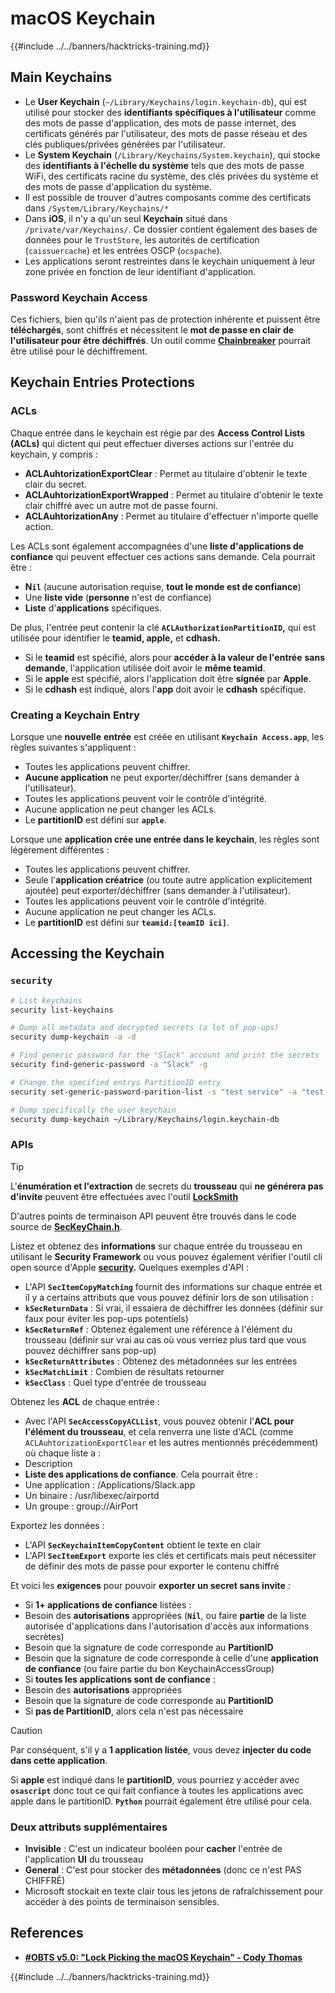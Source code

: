 # macOS Keychain

{{#include ../../banners/hacktricks-training.md}}

## Main Keychains

- Le **User Keychain** (`~/Library/Keychains/login.keychain-db`), qui est utilisé pour stocker des **identifiants spécifiques à l'utilisateur** comme des mots de passe d'application, des mots de passe internet, des certificats générés par l'utilisateur, des mots de passe réseau et des clés publiques/privées générées par l'utilisateur.
- Le **System Keychain** (`/Library/Keychains/System.keychain`), qui stocke des **identifiants à l'échelle du système** tels que des mots de passe WiFi, des certificats racine du système, des clés privées du système et des mots de passe d'application du système.
- Il est possible de trouver d'autres composants comme des certificats dans `/System/Library/Keychains/*`
- Dans **iOS**, il n'y a qu'un seul **Keychain** situé dans `/private/var/Keychains/`. Ce dossier contient également des bases de données pour le `TrustStore`, les autorités de certification (`caissuercache`) et les entrées OSCP (`ocspache`).
- Les applications seront restreintes dans le keychain uniquement à leur zone privée en fonction de leur identifiant d'application.

### Password Keychain Access

Ces fichiers, bien qu'ils n'aient pas de protection inhérente et puissent être **téléchargés**, sont chiffrés et nécessitent le **mot de passe en clair de l'utilisateur pour être déchiffrés**. Un outil comme [**Chainbreaker**](https://github.com/n0fate/chainbreaker) pourrait être utilisé pour le déchiffrement.

## Keychain Entries Protections

### ACLs

Chaque entrée dans le keychain est régie par des **Access Control Lists (ACLs)** qui dictent qui peut effectuer diverses actions sur l'entrée du keychain, y compris :

- **ACLAuhtorizationExportClear** : Permet au titulaire d'obtenir le texte clair du secret.
- **ACLAuhtorizationExportWrapped** : Permet au titulaire d'obtenir le texte clair chiffré avec un autre mot de passe fourni.
- **ACLAuhtorizationAny** : Permet au titulaire d'effectuer n'importe quelle action.

Les ACLs sont également accompagnées d'une **liste d'applications de confiance** qui peuvent effectuer ces actions sans demande. Cela pourrait être :

- **N`il`** (aucune autorisation requise, **tout le monde est de confiance**)
- Une **liste vide** (**personne** n'est de confiance)
- **Liste** d'**applications** spécifiques.

De plus, l'entrée peut contenir la clé **`ACLAuthorizationPartitionID`,** qui est utilisée pour identifier le **teamid, apple,** et **cdhash.**

- Si le **teamid** est spécifié, alors pour **accéder à la valeur de l'entrée** **sans** **demande**, l'application utilisée doit avoir le **même teamid**.
- Si le **apple** est spécifié, alors l'application doit être **signée** par **Apple**.
- Si le **cdhash** est indiqué, alors l'**app** doit avoir le **cdhash** spécifique.

### Creating a Keychain Entry

Lorsque une **nouvelle** **entrée** est créée en utilisant **`Keychain Access.app`**, les règles suivantes s'appliquent :

- Toutes les applications peuvent chiffrer.
- **Aucune application** ne peut exporter/déchiffrer (sans demander à l'utilisateur).
- Toutes les applications peuvent voir le contrôle d'intégrité.
- Aucune application ne peut changer les ACLs.
- Le **partitionID** est défini sur **`apple`**.

Lorsque une **application crée une entrée dans le keychain**, les règles sont légèrement différentes :

- Toutes les applications peuvent chiffrer.
- Seule l'**application créatrice** (ou toute autre application explicitement ajoutée) peut exporter/déchiffrer (sans demander à l'utilisateur).
- Toutes les applications peuvent voir le contrôle d'intégrité.
- Aucune application ne peut changer les ACLs.
- Le **partitionID** est défini sur **`teamid:[teamID ici]`**.

## Accessing the Keychain

### `security`
```bash
# List keychains
security list-keychains

# Dump all metadata and decrypted secrets (a lot of pop-ups)
security dump-keychain -a -d

# Find generic password for the "Slack" account and print the secrets
security find-generic-password -a "Slack" -g

# Change the specified entrys PartitionID entry
security set-generic-password-parition-list -s "test service" -a "test acount" -S

# Dump specifically the user keychain
security dump-keychain ~/Library/Keychains/login.keychain-db
```
### APIs

> [!TIP]
> L'**énumération et l'extraction** de secrets du **trousseau** qui **ne générera pas d'invite** peuvent être effectuées avec l'outil [**LockSmith**](https://github.com/its-a-feature/LockSmith)
>
> D'autres points de terminaison API peuvent être trouvés dans le code source de [**SecKeyChain.h**](https://opensource.apple.com/source/libsecurity_keychain/libsecurity_keychain-55017/lib/SecKeychain.h.auto.html).

Listez et obtenez des **informations** sur chaque entrée du trousseau en utilisant le **Security Framework** ou vous pouvez également vérifier l'outil cli open source d'Apple [**security**](https://opensource.apple.com/source/Security/Security-59306.61.1/SecurityTool/macOS/security.c.auto.html)**.** Quelques exemples d'API :

- L'API **`SecItemCopyMatching`** fournit des informations sur chaque entrée et il y a certains attributs que vous pouvez définir lors de son utilisation :
- **`kSecReturnData`** : Si vrai, il essaiera de déchiffrer les données (définir sur faux pour éviter les pop-ups potentiels)
- **`kSecReturnRef`** : Obtenez également une référence à l'élément du trousseau (définir sur vrai au cas où vous verriez plus tard que vous pouvez déchiffrer sans pop-up)
- **`kSecReturnAttributes`** : Obtenez des métadonnées sur les entrées
- **`kSecMatchLimit`** : Combien de résultats retourner
- **`kSecClass`** : Quel type d'entrée de trousseau

Obtenez les **ACL** de chaque entrée :

- Avec l'API **`SecAccessCopyACLList`**, vous pouvez obtenir l'**ACL pour l'élément du trousseau**, et cela renverra une liste d'ACL (comme `ACLAuhtorizationExportClear` et les autres mentionnés précédemment) où chaque liste a :
- Description
- **Liste des applications de confiance**. Cela pourrait être :
- Une application : /Applications/Slack.app
- Un binaire : /usr/libexec/airportd
- Un groupe : group://AirPort

Exportez les données :

- L'API **`SecKeychainItemCopyContent`** obtient le texte en clair
- L'API **`SecItemExport`** exporte les clés et certificats mais peut nécessiter de définir des mots de passe pour exporter le contenu chiffré

Et voici les **exigences** pour pouvoir **exporter un secret sans invite** :

- Si **1+ applications de confiance** listées :
- Besoin des **autorisations** appropriées (**`Nil`**, ou faire **partie** de la liste autorisée d'applications dans l'autorisation d'accès aux informations secrètes)
- Besoin que la signature de code corresponde au **PartitionID**
- Besoin que la signature de code corresponde à celle d'une **application de confiance** (ou faire partie du bon KeychainAccessGroup)
- Si **toutes les applications sont de confiance** :
- Besoin des **autorisations** appropriées
- Besoin que la signature de code corresponde au **PartitionID**
- Si **pas de PartitionID**, alors cela n'est pas nécessaire

> [!CAUTION]
> Par conséquent, s'il y a **1 application listée**, vous devez **injecter du code dans cette application**.
>
> Si **apple** est indiqué dans le **partitionID**, vous pourriez y accéder avec **`osascript`** donc tout ce qui fait confiance à toutes les applications avec apple dans le partitionID. **`Python`** pourrait également être utilisé pour cela.

### Deux attributs supplémentaires

- **Invisible** : C'est un indicateur booléen pour **cacher** l'entrée de l'application **UI** du trousseau
- **General** : C'est pour stocker des **métadonnées** (donc ce n'est PAS CHIFFRÉ)
- Microsoft stockait en texte clair tous les jetons de rafraîchissement pour accéder à des points de terminaison sensibles.

## References

- [**#OBTS v5.0: "Lock Picking the macOS Keychain" - Cody Thomas**](https://www.youtube.com/watch?v=jKE1ZW33JpY)

{{#include ../../banners/hacktricks-training.md}}
